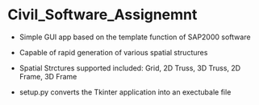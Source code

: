 # Civil_Software_Assignemnt
- Simple GUI app based on the template function of SAP2000 software
- Capable of rapid generation of various spatial structures 
- Spatial Strctures supported included: Grid, 2D Truss, 3D Truss, 2D Frame, 3D Frame

- setup.py converts the Tkinter application into an exectubale file
